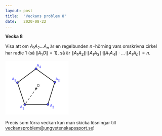 ```yaml
---
layout: post
title:  "Veckans problem 8"
date:   2020-08-22
---
```

<script type="text/javascript"
        src="https://cdnjs.cloudflare.com/ajax/libs/mathjax/2.7.0/MathJax.js?config=TeX-AMS_CHTML"></script>
<script type="text/x-mathjax-config">
MathJax.Hub.Config({
tex2jax: {
inlineMath: [['$','$'], ['\\(','\\)']],
processEscapes: true},
jax: ["input/TeX","input/MathML","input/AsciiMath","output/CommonHTML"],
extensions: ["tex2jax.js","mml2jax.js","asciimath2jax.js","MathMenu.js","MathZoom.js","AssistiveMML.js", "[Contrib]/a11y/accessibility-menu.js"],
TeX: {
extensions: ["AMSmath.js","AMSsymbols.js","noErrors.js","noUndefined.js"],
equationNumbers: {
autoNumber: "AMS"
}
}
});
</script>

**Vecka 8**

Visa att om $A_1A_2...A_n$ är en regelbunden $n-$hörning vars omskrivna cirkel har radie $1$ (så $\|A_1O\| = 1$), så är  $\|A_1A_2\| \cdot \|A_1A_3\| \cdot \|A_1A_4\| \cdot ... \cdot \|A_1A_n\| = n$.

<img src="/imgs/veckans_problem_8.png" alt="drawing" width="200"/>

Precis som förra veckan kan man skicka lösningar till
[veckansproblem@ungvetenskapssport.se](mailto:veckansproblem@ungvetenskapssport.se)!
